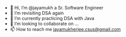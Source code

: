 - 👋 Hi, I’m @jayamukh a Sr. Software Engineer
- 👀 I’m revisiting DSA again
- 🌱 I’m currently practicing DSA with Java
- 💞️ I’m looking to collaborate on ...
- 📫 How to reach me jayamukherjee.csus@gmail.com

<!---
jayamukh/jayamukh is a ✨ special ✨ repository because its `README.md` (this file) appears on your GitHub profile.
You can click the Preview link to take a look at your changes.
--->
